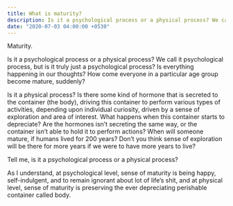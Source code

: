 ```yaml
---
title: What is maturity?
description: Is it a psychological process or a physical process? We call it psychological process, but is it truly just a psychological process? Is everything happening in our thoughts? How come everyone in a particular age group become mature, suddenly? 
date: "2020-07-03 04:00:00 +0530"
---
```


Maturity.

Is it a psychological process or a physical process? We call it psychological process, but is it truly just a psychological process? Is everything happening in our thoughts? How come everyone in a particular age group become mature, suddenly? 

Is it a physical process? Is there some kind of hormone that is secreted to the container (the body), driving this container to perform various types of activities, depending upon individual curiosity, driven by a sense of exploration and area of interest. What happens when this container starts to depreciate? Are the hormones isn’t secreting the same way, or the container isn’t able to hold it to perform actions? When will someone mature, if humans lived for 200 years? Don’t you think sense of exploration will be there for more years if we were to have more years to live? 

Tell me, is it a psychological process or a physical process?

As I understand, at psychological level, sense of maturity is being happy, self-indulgent, and to remain ignorant about lot of life’s shit, and at physical level, sense of maturity is preserving the ever depreciating perishable container called body.
